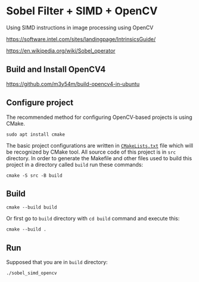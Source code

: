 # Sobel Filter + SIMD + OpenCV

Using SIMD instructions in image processing using OpenCV

https://software.intel.com/sites/landingpage/IntrinsicsGuide/

https://en.wikipedia.org/wiki/Sobel_operator

## Build and Install OpenCV4

https://github.com/m3y54m/build-opencv4-in-ubuntu

## Configure project

The recommended method for configuring OpenCV-based projects
is using CMake.

```console
sudo apt install cmake
```

The basic project configurations are written in
[`CMakeLists.txt`](https://github.com/opencv/opencv/blob/master/samples/cpp/example_cmake/CMakeLists.txt)
file which will be recognized by CMake tool. All source code of this project is in `src` directory.
In order to generate the Makefile and other files used to
build this project in a directory called `build` run these commands:

```console
cmake -S src -B build
```
## Build

```console
cmake --build build
```

Or first go to `build` directory with `cd build` command and execute this:

```console
cmake --build .
```

## Run

Supposed that you are in `build` directory:

```console
./sobel_simd_opencv
```